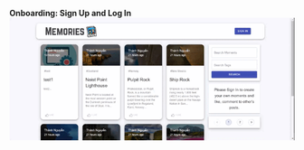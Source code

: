 **Onboarding: Sign Up and Log In**
![](https://github.com/thanh-nt25/Past-Moments-Blog/blob/master/client/src/demo/E1-small.gif)

	

